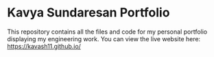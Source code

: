 # Kavya Sundaresan Portfolio
This repository contains all the files and code for my personal portfolio displaying my engineering work. You can view the live website here:
https://kavash11.github.io/
